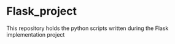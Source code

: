 # Flask_project
This repository holds the python scripts written during the Flask implementation project

